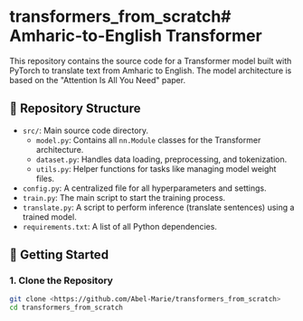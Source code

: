 # transformers_from_scratch# Amharic-to-English Transformer

This repository contains the source code for a Transformer model built with PyTorch to translate text from Amharic to English. The model architecture is based on the "Attention Is All You Need" paper.

## 📂 Repository Structure

- `src/`: Main source code directory.
  - `model.py`: Contains all `nn.Module` classes for the Transformer architecture.
  - `dataset.py`: Handles data loading, preprocessing, and tokenization.
  - `utils.py`: Helper functions for tasks like managing model weight files.
- `config.py`: A centralized file for all hyperparameters and settings.
- `train.py`: The main script to start the training process.
- `translate.py`: A script to perform inference (translate sentences) using a trained model.
- `requirements.txt`: A list of all Python dependencies.

## 🚀 Getting Started

### 1. Clone the Repository

```bash
git clone <https://github.com/Abel-Marie/transformers_from_scratch>
cd transformers_from_scratch